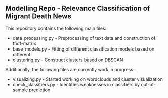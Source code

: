 ## Modelling Repo - Relevance Classification of Migrant Death News

This repository contains the following main files:

* data_processing.py - Preprocessing of text data and construction of tfidf-matrix
* base_models.py - Fitting of different classification models based on different 
* clustering.py - Construct clusters based on DBSCAN


Additionally, the following files are currently work in progress:

* visualizing.py - Started working on wordclouds and cluster visualization
* check_classifiers.py - Identifies weaknesses in classifiers by out-of-sample prediction
